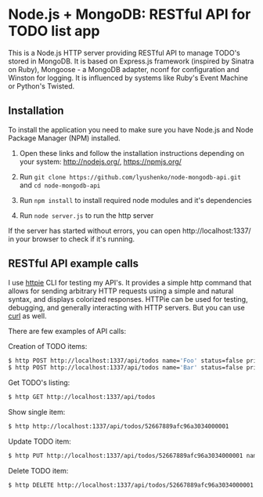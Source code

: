 # Node.js + MongoDB: RESTful API for TODO list app

This is a Node.js HTTP server providing RESTful API to manage TODO's stored in MongoDB.
It is based on Express.js framework (inspired by Sinatra on Ruby), Mongoose - a MongoDB
adapter, nconf for configuration and Winston for logging.
It is influenced by systems like Ruby's Event Machine or Python's Twisted.

## Installation

To install the application you need to make sure you have Node.js and Node Package Manager (NPM) installed.

1. Open these links and follow the installation instructions depending on your system: http://nodejs.org/, https://npmjs.org/

2. Run `git clone https://github.com/lyushenko/node-mongodb-api.git` and `cd node-mongodb-api`

3. Run `npm install` to install required node modules and it's dependencies

4. Run `node server.js` to run the http server

If the server has started without errors, you can open http://localhost:1337/ in your browser to check if it's running.

## RESTful API example calls

I use [httpie](https://github.com/jkbr/httpie) CLI for testing my API's. It provides a simple http command that allows for sending
arbitrary HTTP requests using a simple and natural syntax, and displays colorized responses. HTTPie can be used for testing, debugging,
and generally interacting with HTTP servers. But you can use [curl](https://developer.apple.com/library/mac/documentation/Darwin/Reference/ManPages/man1/curl.1.html) as well.

There are few examples of API calls:

Creation of TODO items:
```bash
$ http POST http://localhost:1337/api/todos name='Foo' status=false priority=1
$ http POST http://localhost:1337/api/todos name='Bar' status=false priority=2
```

Get TODO's listing:
```bash
$ http GET http://localhost:1337/api/todos
```

Show single item:
```bash
$ http http://localhost:1337/api/todos/52667889afc96a3034000001
```

Update TODO item:
```bash
$ http PUT http://localhost:1337/api/todos/52667889afc96a3034000001 name='Foo' status=true priority=0
```

Delete TODO item:
```bash
$ http DELETE http://localhost:1337/api/todos/52667889afc96a3034000001
```